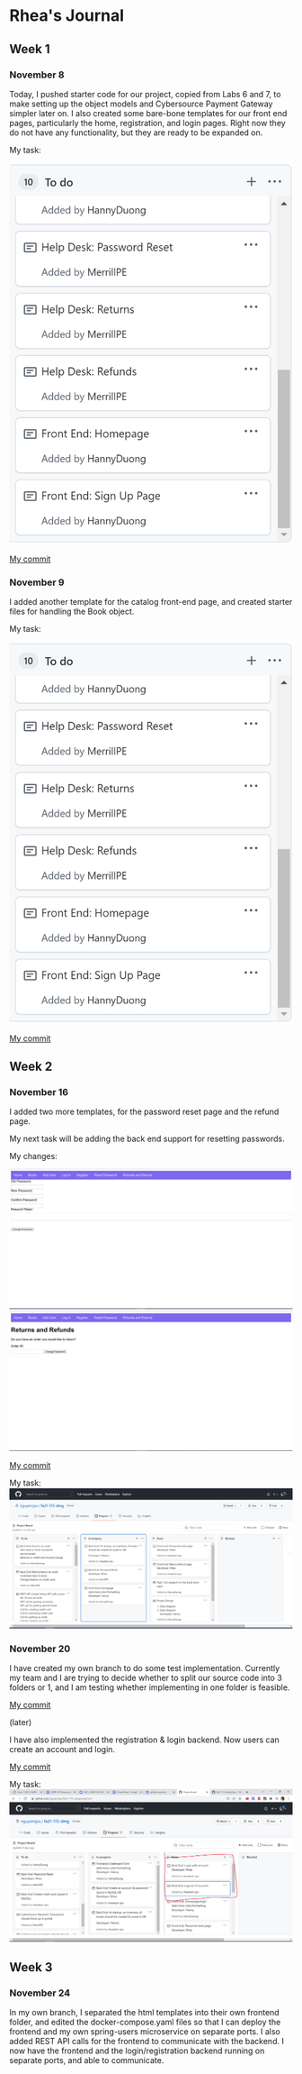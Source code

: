 # Rhea's Journal

## Week 1

### November 8

Today, I pushed starter code for our project, copied from Labs 6 and 7, to make setting up the object models and Cybersource Payment Gateway simpler later on. I also created some bare-bone templates for our front end pages, particularly the home, registration, and login pages. Right now they do not have any functionality, but they are ready to be expanded on.

My task:

![image](images/rhea-nov-8.PNG)

[My commit](https://github.com/nguyensjsu/fa21-172-dmg/commit/ce91cf02daecc39a9424f7f29f1c6e757c287939)

### November 9

I added another template for the catalog front-end page, and created starter files for handling the Book object.

My task:

![image](images/rhea-nov-8.PNG)

[My commit](https://github.com/nguyensjsu/fa21-172-dmg/commit/0f5394a36cc3597018581f0fe3f0ee9d2772ab38)

## Week 2

### November 16

I added two more templates, for the password reset page and the refund page. 

My next task will be adding the back end support for resetting passwords.

My changes:

![image](https://github.com/nguyensjsu/fa21-172-dmg/blob/main/Journal/rhea_journal/images/nov-16-a.JPG)
![image](https://github.com/nguyensjsu/fa21-172-dmg/blob/main/Journal/rhea_journal/images/nov-16-b.JPG)

[My commit](https://github.com/nguyensjsu/fa21-172-dmg/commit/67c1d610a932215575b247d63144d5debc5e3997)

My task:
![image](https://github.com/nguyensjsu/fa21-172-dmg/blob/main/Journal/rhea_journal/images/nov-16-board.JPG)

### November 20

I have created my own branch to do some test implementation. Currently my team and I are trying to decide whether to split our source code into 3 folders or 1, and I am testing whether implementing in one folder is feasible. 

[My commit](https://github.com/nguyensjsu/fa21-172-dmg/commit/1d2ef67a0420178ea9e42120a8b78bf7dd775231)

(later)

I have also implemented the registration & login backend. Now users can create an account and login. 

[My commit](https://github.com/nguyensjsu/fa21-172-dmg/commit/357db383d9f201f86ee577356b77c53c0ed0baf8)

My task:
![image](https://github.com/nguyensjsu/fa21-172-dmg/blob/main/Journal/rhea_journal/images/nov-20-board.JPG)

## Week 3

### November 24

In my own branch, I separated the html templates into their own frontend folder, and edited the docker-compose.yaml files so that I can deploy the frontend and my own spring-users microservice on separate ports. I also added REST API calls for the frontend to communicate with the backend. I now have the frontend and the login/registration backend running on separate ports, and able to communicate. 

